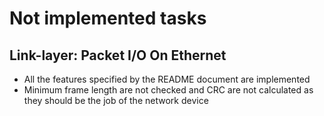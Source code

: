 # Not implemented tasks

## Link-layer: Packet I/O On Ethernet

- All the features specified by the README document are implemented
- Minimum frame length are not checked and CRC are not calculated as they should be the job of the network device
